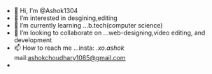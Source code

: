 - 👋 Hi, I’m @Ashok1304
- 👀 I’m interested in desgining,editing
- 🌱 I’m currently learning ...b.tech(computer science)
- 💞️ I’m looking to collaborate on ...web-designing,video editing, and development 
- 📫 How to reach me ...insta:  _.xo.ashok_    mail:ashokchoudhary1085@gmail.com
- 

<!---
Ashok1304/Ashok1304 is a ✨ special ✨ repository because its `README.md` (this file) appears on your GitHub profile.
You can click the Preview link to take a look at your changes.
--->
